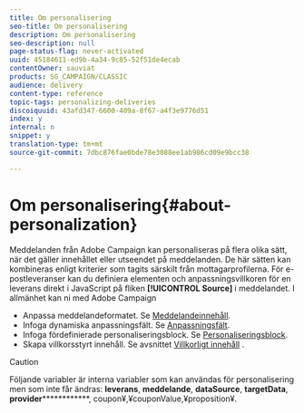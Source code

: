 ```yaml
---
title: Om personalisering
seo-title: Om personalisering
description: Om personalisering
seo-description: null
page-status-flag: never-activated
uuid: 45184611-ed9b-4a34-9c85-52f51de4ecab
contentOwner: sauviat
products: SG_CAMPAIGN/CLASSIC
audience: delivery
content-type: reference
topic-tags: personalizing-deliveries
discoiquuid: 43afd347-6600-409a-8f67-a4f3e9776d51
index: y
internal: n
snippet: y
translation-type: tm+mt
source-git-commit: 7dbc876fae0bde78e3088ee1ab986cd09e9bcc38

---
```



# Om personalisering{#about-personalization}

Meddelanden från Adobe Campaign kan personaliseras på flera olika sätt, när det gäller innehållet eller utseendet på meddelanden. De här sätten kan kombineras enligt kriterier som tagits särskilt från mottagarprofilerna. För e-postleveranser kan du definiera elementen och anpassningsvillkoren för en leverans direkt i JavaScript på fliken **[!UICONTROL Source]** i meddelandet. I allmänhet kan ni med Adobe Campaign

* Anpassa meddelandeformatet. Se [Meddelandeinnehåll](../../delivery/using/defining-the-email-content.md#message-content).
* Infoga dynamiska anpassningsfält. Se [Anpassningsfält](../../delivery/using/personalization-fields.md).
* Infoga fördefinierade personaliseringsblock. Se [Personaliseringsblock](../../delivery/using/personalization-blocks.md).
* Skapa villkorsstyrt innehåll. Se avsnittet [Villkorligt innehåll](../../delivery/using/conditional-content.md) .

>[!CAUTION]
>
>Följande variabler är interna variabler som kan användas för personalisering men som inte får ändras: **leverans**, **meddelande**, **dataSource**, **targetData**, **provider**************, coupon¥,¥couponValue,¥proposition¥.
